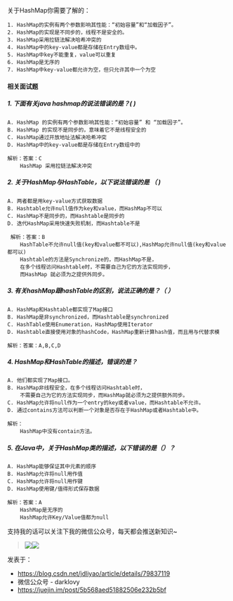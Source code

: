 关于HashMap你需要了解的：

```
1. HashMap的实例有两个参数影响其性能：“初始容量”和“加载因子”。
2. HashMap的实现是不同步的，线程不是安全的。
3. HashMap采用拉链法解决哈希冲突的
4. HashMap中的key-value都是存储在Entry数组中。
5. HashMap中key不能重复，value可以重复
6. HashMap是无序的
7. HashMap中key-value都允许为空，但只允许其中一个为空
```

#### 相关面试题

##### 1. 下面有关java hashmap的说法错误的是？( )

```
A. HashMap 的实例有两个参数影响其性能：“初始容量” 和 “加载因子”。
B. HashMap 的实现不是同步的，意味着它不是线程安全的
C. HashMap通过开放地址法解决哈希冲突
D. HashMap中的key-value都是存储在Entry数组中的
```

```
解析：答案：C
  	HashMap 采用拉链法解决冲突
```

##### 2. 关于HashMap与HashTable，以下说法错误的是 （ )

```
A. 两者都是用key-value方式获取数据
B. Hashtable允许null值作为key和value，而HashMap不可以
C. HashMap不是同步的，而Hashtable是同步的
D. 迭代HashMap采用快速失败机制，而Hashtable不是
```

```
 解析：答案：B
  	HashTable不允许null值(key和value都不可以),HashMap允许null值(key和value都可以)
  	Hashtable的方法是Synchronize的，而HashMap不是，
  	在多个线程访问Hashtable时，不需要自己为它的方法实现同步，
  	而HashMap 就必须为之提供外同步。
```

##### 3. 有关hashMap跟hashTable的区别，说法正确的是？（ ）

```
A. HashMap和Hashtable都实现了Map接口
B. HashMap是非synchronized，而Hashtable是synchronized
C. HashTable使用Enumeration，HashMap使用Iterator
D. Hashtable直接使用对象的hashCode，HashMap重新计算hash值，而且用与代替求模

解析：答案：A,B,C,D
```

#####  4. HashMap和HashTable的描述，错误的是？

```
A. 他们都实现了Map接口。
B. HashMap非线程安全，在多个线程访问Hashtable时，
	不需要自己为它的方法实现同步，而HashMap就必须为之提供额外同步。
C. HashMap允许将null作为一个entry的key或者value，而Hashtable不允许。
D. 通过contains方法可以判断一个对象是否存在于HashMap或者Hashtable中。

解析：
	HashMap中没有contain方法。
```

##### 5. 在Java中，关于HashMap类的描述，以下错误的是（）？

```
A. HashMap能够保证其中元素的顺序
B. HashMap允许将null用作值
C. HashMap允许将null用作键
D. HashMap使用键/值得形式保存数据

解析：答案：A
    HashMap是无序的
    HashMap允许Key/Value值都为null
```

支持我的话可以关注下我的微信公众号，每天都会推送新知识~

> ![](C:\Users\ttxxl\Pictures\20180404220912740.jpg)![](C:\Users\ttxxl\Pictures\qrcode_for_gh_e125acf2ab2b_258.jpg)

发表于：

* https://blog.csdn.net/jdliyao/article/details/79837119
* 微信公众号 - darklovy
* https://juejin.im/post/5b568aed51882506e232b5bf